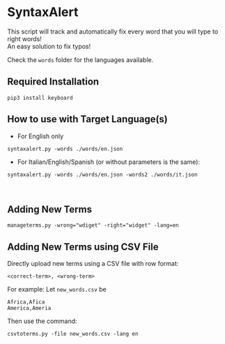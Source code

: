 # SyntaxAlert
This script will track and automatically fix every word that you will type to right words!  
An easy solution to fix typos!

Check the `words` folder for the languages available.

## Required Installation
```
pip3 install keyboard
```

## How to use with Target Language(s)
- For English only
```
syntaxalert.py -words ./words/en.json
```

- For Italian/English/Spanish (or without parameters is the same):  
```
syntaxalert.py -words ./words/en.json -words2 ./words/it.json
```
<br>
  
## Adding New Terms
```
manageterms.py -wrong="wdiget" -right="widget" -lang=en
```

## Adding New Terms using CSV File
Directly upload new terms using a CSV file with row format:
```
<correct-term>, <wrong-term>
```

For example:
Let `new_words.csv` be
```
Africa,Afica
America,Ameria
```

Then use the command:
```
csvtoterms.py -file new_words.csv -lang en
```

